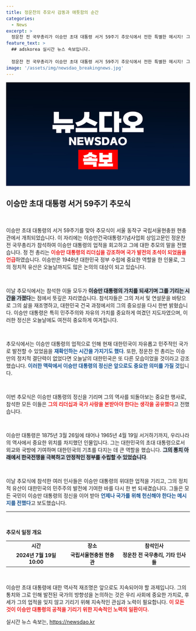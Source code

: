 ```yaml
---
title: 정운찬의 추모사 감동과 애틋함의 순간
categories:
  - News
excerpt: >
  정운찬 전 국무총리가 이승만 초대 대통령 서거 59주기 추모식에서 전한 특별한 메시지! 그의 자세한 발언이 역사에 어떤 의미를 더할지, 지금 확인해보세요!
feature_text: >
  ## adskorea 실시간 뉴스 속보입니다.

  정운찬 전 국무총리가 이승만 초대 대통령 서거 59주기 추모식에서 전한 특별한 메시지! 그의 자세한 발언이 역사에 어떤 의미를 더할지, 지금 확인해보세요!
image: '/assets/img/newsdao_breakingnews.jpg'
---
```


<p><img src="/assets/img/newsdao_breakingnews.jpg" alt="adskorea 속보" /></p>

<h2 data-ke-size="size26">이승만 초대 대통령 서거 59주기 추모식</h2>

<p data-ke-size="size16">&nbsp;</p>

<p>이승만 초대 대통령의 서거 59주기를 맞아 추모식이 서울 동작구 국립서울현충원 현충관에서 개최되었습니다. 이 자리에는 이승만건국대통령기념사업회 상임고문인 정운찬 전 국무총리가 참석하여 이승만 대통령의 업적을 회고하고 그에 대한 추모의 말을 전했습니다. 정 전 총리는 <b><span style="color: #ee2323;">이승만 대통령의 리더십을 강조하며 국가 발전의 초석이 되었음을 언급</span></b>하였습니다. 이승만은 1948년 대한민국 정부 수립에 중요한 역할을 한 인물로, 그의 정치적 유산은 오늘날까지도 많은 논의의 대상이 되고 있습니다. </p>

<p data-ke-size="size16">&nbsp;</p>

<p>이날 추모식에서는 참석한 이들 모두가 <b><span style="background-color: #21538527;">이승만 대통령의 가치를 되새기며 그를 기리는 시간을 가졌다</span></b>는 점에서 뜻깊은 자리였습니다. 참석자들은 그의 저서 및 연설문을 바탕으로 그의 삶을 재조명하고, 대한민국 건국 과정에서의 그의 중요성을 다시 한번 밝혔습니다. 이승만 대통령은 특히 민주주의와 자유의 가치를 중요하게 여겼던 지도자였으며, 이러한 정신은 오늘날에도 여전히 중요하게 여겨집니다. </p>

<p data-ke-size="size16">&nbsp;</p>

<p>추모식에서는 이승만 대통령의 업적으로 인해 현재 대한민국이 자유롭고 민주적인 국가로 발전할 수 있었음을 <b><span style="color: #1a5490;">재확인하는 시간을 가지기도 했다</span></b>. 또한, 정운찬 전 총리는 이승만의 정치적 결단력이 없었다면 오늘날의 대한민국은 또 다른 모습이었을 것이라고 강조했습니다. <b><span style="color: #1a5490;">이러한 맥락에서 이승만 대통령의 정신은 앞으로도 중요한 의미를 가질 것</span></b>입니다.</p>

<p data-ke-size="size16">&nbsp;</p>

<p>이번 추모식은 이승만 대통령의 정신을 기리며 그의 역사를 되돌아보는 중요한 행사로, 참석한 모든 이들은 <b><span style="color: #ee2323;">그의 리더십과 국가 사랑을 본받아야 한다는 생각을 공유했다</span></b>고 전했습니다. </p>

<p data-ke-size="size16">&nbsp;</p>

<p>이승만 대통령은 1875년 3월 26일에 태어나 1965년 4월 19일 서거하기까지, 우리나라의 역사에서 중요한 위치를 차지했던 인물입니다. 그는 대한민국의 초대 대통령으로서 외교와 국방에 기여하며 대한민국의 기초를 다지는 데 큰 역할을 했습니다. <b><span style="background-color: #21538527;">그의 통치 아래에서 한국전쟁을 극복하고 안정적인 정부를 수립할 수 있었습니다</span></b>. </p>

<p data-ke-size="size16">&nbsp;</p>

<p>이날 추모식에 참석한 여러 인사들은 이승만 대통령의 위대한 업적을 기리고, 그의 정치적 유산이 대한민국의 민주주의 발전에 기여한 바를 다시 한 번 되새겼습니다. 그들은 모든 국민이 이승만 대통령의 정신을 이어 받아 <b><span style="color: #1a5490;">언제나 국가를 위해 헌신해야 한다는 메시지를 전했다</span></b>고 보도했습니다. </p>

<hr>

<p data-ke-size="size16">&nbsp;</p>

<p><strong>추모식 일정 개요</strong></p>

<table style="width: 100%; border-collapse: collapse;">
    <tr>
        <td style="text-align: center; height: 17px;"><b>시간</b></td>
        <td style="text-align: center; height: 17px;"><b>장소</b></td>
        <td style="text-align: center; height: 17px;"><b>참석인사</b></td>
    </tr>
    <tr>
        <td style="text-align: center; height: 17px;"><b>2024년 7월 19일 10:00</b></td>
        <td style="text-align: center; height: 17px;"><b>국립서울현충원 현충관</b></td>
        <td style="text-align: center; height: 17px;"><b>정운찬 전 국무총리, 기타 인사들</b></td>
    </tr>
</table>

<p data-ke-size="size16">&nbsp;</p>

<p>이승만 초대 대통령에 대한 역사적 재조명은 앞으로도 지속되어야 할 과제입니다. 그의 통치와 그로 인해 발전된 국가의 방향성을 논의하는 것은 우리 사회에 중요한 가치로, 후세가 그의 업적을 잊지 않고 기리기 위해 지속적인 관심과 노력이 필요합니다. <b><span style="color: #ee2323;">이 모든 것이 이승만 대통령의 공적을 기리기 위한 지속적인 노력의 일환이다.</span></b></p>
실시간 뉴스 속보는, <a href="https://newsdao.kr" rel="dofollow">https://newsdao.kr</a>


